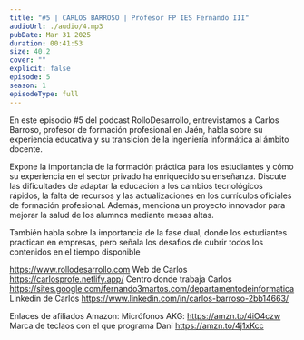 ```yaml
---
title: "#5 | CARLOS BARROSO | Profesor FP IES Fernando III"
audioUrl: ./audio/4.mp3
pubDate: Mar 31 2025
duration: 00:41:53
size: 40.2
cover: ""
explicit: false
episode: 5
season: 1
episodeType: full
---
```

En este episodio #5 del podcast RolloDesarrollo, entrevistamos a Carlos Barroso, profesor de formación profesional en Jaén, habla sobre su experiencia educativa y su transición de la ingeniería informática al ámbito docente.

 Expone la importancia de la formación práctica para los estudiantes y cómo su experiencia en el sector privado ha enriquecido su enseñanza. Discute las dificultades de adaptar la educación a los cambios tecnológicos rápidos, la falta de recursos y las actualizaciones en los currículos oficiales de formación profesional. Además, menciona un proyecto innovador para mejorar la salud de los alumnos mediante mesas altas. 

También habla sobre la importancia de la fase dual, donde los estudiantes practican en empresas, pero señala los desafíos de cubrir todos los contenidos en el tiempo disponible


https://www.rollodesarrollo.com
Web de Carlos
https://carlosprofe.netlify.app/
Centro donde trabaja Carlos
https://sites.google.com/fernando3martos.com/departamentodeinformatica
Linkedin de Carlos
https://www.linkedin.com/in/carlos-barroso-2bb14663/

Enlaces de afiliados Amazon:
Micrófonos AKG: https://amzn.to/4iO4czw
Marca de teclaos con el que programa Dani
https://amzn.to/4j1xKcc